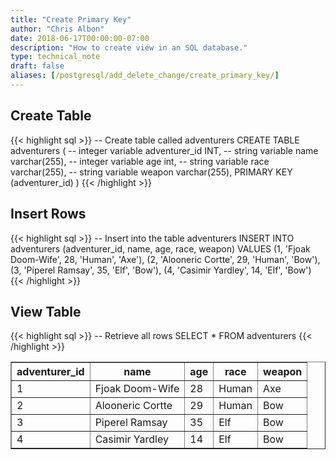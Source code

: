 ```yaml
---
title: "Create Primary Key"
author: "Chris Albon"
date: 2018-06-17T00:00:00-07:00
description: "How to create view in an SQL database."
type: technical_note
draft: false
aliases: [/postgresql/add_delete_change/create_primary_key/]
---
```


## Create Table

{{< highlight sql >}}
-- Create table called adventurers
CREATE TABLE adventurers (
    -- integer variable
    adventurer_id INT,
    -- string variable
    name varchar(255),
    -- integer variable
    age int,
    -- string variable
    race varchar(255),
    -- string variable
    weapon varchar(255),
    PRIMARY KEY (adventurer_id)
)
{{< /highlight >}}

## Insert Rows

{{< highlight sql >}}
-- Insert into the table adventurers
INSERT INTO adventurers (adventurer_id, name, age, race, weapon)
VALUES (1, 'Fjoak Doom-Wife', 28, 'Human', 'Axe'),
       (2, 'Alooneric Cortte', 29, 'Human', 'Bow'),
       (3, 'Piperel Ramsay', 35, 'Elf', 'Bow'),
       (4, 'Casimir Yardley', 14, 'Elf', 'Bow')
{{< /highlight >}}

## View Table

{{< highlight sql >}}
-- Retrieve all rows
SELECT * FROM adventurers
{{< /highlight >}}
<table border="1" style="border-collapse:collapse">
<tr><th>adventurer_id</th><th>name</th><th>age</th><th>race</th><th>weapon</th></tr>
<tr><td>1</td><td>Fjoak Doom-Wife</td><td>28</td><td>Human</td><td>Axe</td></tr>
<tr><td>2</td><td>Alooneric Cortte</td><td>29</td><td>Human</td><td>Bow</td></tr>
<tr><td>3</td><td>Piperel Ramsay</td><td>35</td><td>Elf</td><td>Bow</td></tr>
<tr><td>4</td><td>Casimir Yardley</td><td>14</td><td>Elf</td><td>Bow</td></tr></table>